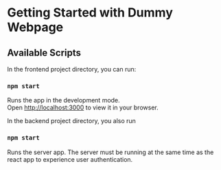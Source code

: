 # Getting Started with Dummy Webpage

## Available Scripts

In the frontend project directory, you can run:

### `npm start`

Runs the app in the development mode.\
Open [http://localhost:3000](http://localhost:3000) to view it in your browser.

In the backend project directory, you also run

### `npm start`

Runs the server app. The server must be running at the same time as the react app to experience user authentication.








